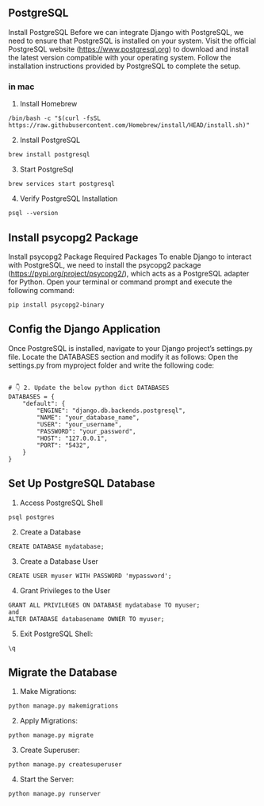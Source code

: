 ## PostgreSQL
Install PostgreSQL Before we can integrate Django with PostgreSQL, we need to ensure that PostgreSQL is installed on your system. Visit the official PostgreSQL website (https://www.postgresql.org) to download and install the latest version compatible with your operating system. Follow the installation instructions provided by PostgreSQL to complete the setup.

### in mac
1. Install Homebrew
```
/bin/bash -c "$(curl -fsSL https://raw.githubusercontent.com/Homebrew/install/HEAD/install.sh)"
```
2. Install PostgreSQL
```
brew install postgresql
```
3. Start PostgreSql
```
brew services start postgresql
```
4. Verify PostgreSQL Installation
```
psql --version
```


## Install psycopg2 Package
Install psycopg2 Package Required Packages To enable Django to interact with PostgreSQL, we need to install the psycopg2 package (https://pypi.org/project/psycopg2/), which acts as a PostgreSQL adapter for Python. Open your terminal or command prompt and execute the following command:

```
pip install psycopg2-binary
```

## Config the Django Application
Once PostgreSQL is installed, navigate to your Django project’s settings.py file. Locate the DATABASES section and modify it as follows:
Open the settings.py from myproject folder and write the following code:

```

# 👇 2. Update the below python dict DATABASES
DATABASES = {
    "default": {
        "ENGINE": "django.db.backends.postgresql",
        "NAME": "your_database_name",
        "USER": "your_username",
        "PASSWORD": "your_password",
        "HOST": "127.0.0.1",
        "PORT": "5432",
    }
}
```
## Set Up PostgreSQL Database
1. Access PostgreSQL Shell
```
psql postgres
```
2. Create a Database
```
CREATE DATABASE mydatabase;
```
3. Create a Database User
```
CREATE USER myuser WITH PASSWORD 'mypassword';
```
4. Grant Privileges to the User
```
GRANT ALL PRIVILEGES ON DATABASE mydatabase TO myuser;
and
ALTER DATABASE databasename OWNER TO myuser;
```
5. Exit PostgreSQL Shell:
```
\q
```
## Migrate the Database

1. Make Migrations:
```
python manage.py makemigrations
```
2. Apply Migrations:
```
python manage.py migrate
```
3. Create Superuser:
```
python manage.py createsuperuser
```
4. Start the Server:
```
python manage.py runserver
```

